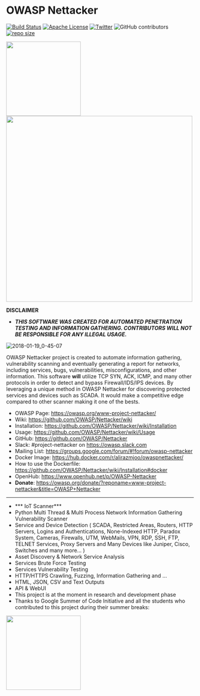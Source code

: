 OWASP Nettacker
=========
[![Build Status](https://github.com/OWASP/Nettacker/workflows/CI/badge.svg?branch=master)](https://github.com/OWASP/Nettacker/actions/workflows/CI.yml)
[![Apache License](https://img.shields.io/badge/License-Apache%20v2-green.svg)](https://github.com/OWASP/Nettacker/blob/master/LICENSE)
[![Twitter](https://img.shields.io/badge/Twitter-@iotscan-blue.svg)](https://twitter.com/iotscan)
![GitHub contributors](https://img.shields.io/github/contributors/OWASP/Nettacker)
[![repo size ](https://img.shields.io/github/repo-size/OWASP/Nettacker)](https://github.com/OWASP/Nettacker)


<img src="https://raw.githubusercontent.com/zdresearch/OWASP-Nettacker/master/web/static/img/owasp-nettacker.png" width="200"><img src="https://raw.githubusercontent.com/zdresearch/OWASP-Nettacker/master/web/static/img/owasp.png" width="500">


**DISCLAIMER**

* ***THIS SOFTWARE WAS CREATED FOR AUTOMATED PENETRATION TESTING AND INFORMATION GATHERING. CONTRIBUTORS WILL NOT BE RESPONSIBLE FOR ANY ILLEGAL USAGE.***

![2018-01-19_0-45-07](https://user-images.githubusercontent.com/7676267/35123376-283d5a3e-fcb7-11e7-9b1c-92b78ed4fecc.gif)

OWASP Nettacker project is created to automate information gathering, vulnerability scanning and eventually generating a report for networks, including services, bugs, vulnerabilities, misconfigurations, and other information. This software **will** utilize TCP SYN, ACK, ICMP, and many other protocols in order to detect and bypass Firewall/IDS/IPS devices. By leveraging a unique method in OWASP Nettacker for discovering protected services and devices such as SCADA. It would make a competitive edge compared to other scanner making it one of the bests.


* OWASP Page: https://owasp.org/www-project-nettacker/
* Wiki: https://github.com/OWASP/Nettacker/wiki
* Installation: https://github.com/OWASP/Nettacker/wiki/Installation
* Usage: https://github.com/OWASP/Nettacker/wiki/Usage
* GitHub: https://github.com/OWASP/Nettacker
* Slack: #project-nettacker on https://owasp.slack.com
* Mailing List: https://groups.google.com/forum/#!forum/owasp-nettacker
* Docker Image: https://hub.docker.com/r/alirazmjoo/owaspnettacker/
* How to use the Dockerfile: https://github.com/OWASP/Nettacker/wiki/Installation#docker
* OpenHub: https://www.openhub.net/p/OWASP-Nettacker
* **Donate**: https://owasp.org/donate/?reponame=www-project-nettacker&title=OWASP+Nettacker

_____________

* *** IoT Scanner***
*	Python Multi Thread & Multi Process Network Information Gathering Vulnerability Scanner
*	Service and Device Detection ( SCADA, Restricted Areas, Routers, HTTP Servers, Logins and Authentications, None-Indexed HTTP, Paradox System, Cameras, Firewalls, UTM, WebMails, VPN, RDP, SSH, FTP, TELNET Services, Proxy Servers and Many Devices like Juniper, Cisco, Switches and many more… ) 
*	Asset Discovery & Network Service Analysis
*	Services Brute Force Testing
*	Services Vulnerability Testing
*	HTTP/HTTPS Crawling, Fuzzing, Information Gathering and … 
*	HTML, JSON, CSV and Text Outputs
* API & WebUI
*	This project is at the moment in research and development phase 
* Thanks to Google Summer of Code Initiative and all the students who contributed to this project during their summer breaks: 


<img src="https://betanews.com/wp-content/uploads/2016/03/vertical-GSoC-logo.jpg" width="200"></img>

